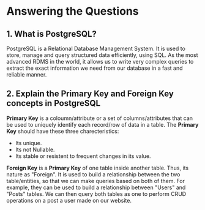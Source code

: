 # Answering the Questions

## 1. What is PostgreSQL?

PostgreSQL is a Relational Database Management System. It is used to store, manage and query structured data efficiently, using SQL. As the most advanced RDMS in the world, it allows us to write very complex queries to extract the exact information we need from our database in a fast and reliable manner.

## 2. Explain the Primary Key and Foreign Key concepts in PostgreSQL

**Primary Key** is a coloumn/attribute or a set of columns/attributes that can be used to uniquely identify each record/row of data in a table. The **Primary Key** should have these three charecteristics:

- Its unique.
- Its not Nullable.
- Its stable or resistent to frequent changes in its value.

**Foreign Key** is a **Primary Key** of one table inside another table. Thus, its nature as "Foreign". It is used to build a relationship between the two table/entities, so that we can make queries based on both of them. For example, they can be used to build a relationship between "Users" and "Posts" tables. We can then query both tables as one to perform CRUD operations on a post a user made on our website.

